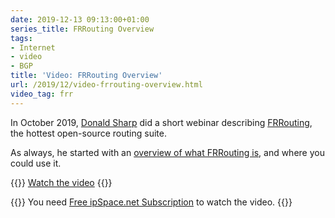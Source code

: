 ```yaml
---
date: 2019-12-13 09:13:00+01:00
series_title: FRRouting Overview
tags:
- Internet
- video
- BGP
title: 'Video: FRRouting Overview'
url: /2019/12/video-frrouting-overview.html
video_tag: frr
---
```

In October 2019, [Donald Sharp](https://www.ipspace.net/Author:Donald_Sharp) did a short webinar describing [FRRouting](https://frrouting.org/), the hottest open-source routing suite.

As always, he started with an [overview of what FRRouting is](https://my.ipspace.net/bin/get/FRR/1%20-%20FRRouting%20Overview.mp4?doccode=FRR), and where you could use it.

{{<jump>}}
[Watch the video](https://my.ipspace.net/bin/get/FRR/1%20-%20FRRouting%20Overview.mp4?doccode=FRR)
{{</jump>}}

{{<note free>}}
You need [Free ipSpace.net Subscription](https://www.ipspace.net/Subscription/Free) to watch the video.
{{</note>}}
